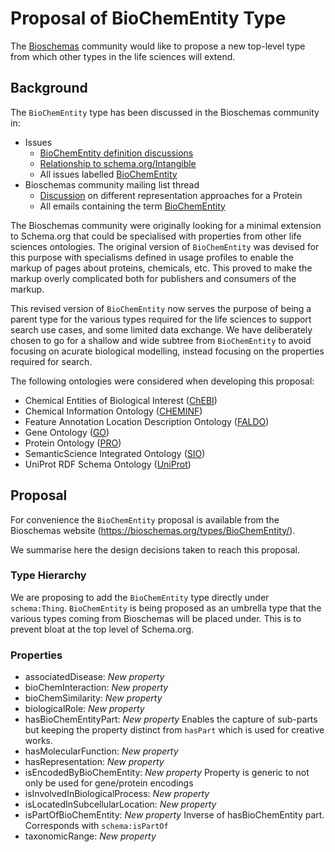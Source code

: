 # Proposal of BioChemEntity Type

The [Bioschemas](https://bioschemas.org) community would like to propose a new top-level type from which other types in the life sciences will extend.

## Background

The `BioChemEntity` type has been discussed in the Bioschemas community in:

- Issues
  - [BioChemEntity definition discussions](https://github.com/BioSchemas/specifications/issues/215)
  - [Relationship to schema.org/Intangible](https://github.com/BioSchemas/specifications/issues/226)
  - All issues labelled [BioChemEntity](https://github.com/BioSchemas/specifications/issues?utf8=✓&q=label:"type:+BioChemEntity")
- Bioschemas community mailing list thread
  - [Discussion](https://lists.w3.org/Archives/Public/public-bioschemas/2017Nov/0001.html) on different representation approaches for a Protein
  - All emails containing the term [BioChemEntity](https://www.w3.org/Search/Mail/Public/advanced_search?keywords=&hdr-1-name=subject&hdr-1-query=biochementity&hdr-2-name=from&hdr-2-query=&hdr-3-name=message-id&hdr-3-query=&period_month=&period_year=&index-grp=Public__FULL&index-type=t&type-index=public-bioschemas&resultsperpage=20&sortby=date-asc)

The Bioschemas community were originally looking for a minimal extension to Schema.org that could be specialised with properties from other life sciences ontologies. The original version of `BioChemEntity` was devised for this purpose with specialisms defined in usage profiles to enable the markup of pages about proteins, chemicals, etc. This proved to make the markup overly complicated both for publishers and consumers of the markup.

This revised version of `BioChemEntity` now serves the purpose of being a parent type for the various types required for the life sciences to support search use cases, and some limited data exchange. We have deliberately chosen to go for a shallow and wide subtree from `BioChemEntity` to avoid focusing on acurate biological modelling, instead focusing on the properties required for search.

The following ontologies were considered when developing this proposal:

- Chemical Entities of Biological Interest ([ChEBI](https://www.ebi.ac.uk/chebi/))
- Chemical Information Ontology ([CHEMINF](http://semanticchemistry.github.io/semanticchemistry/)) 
- Feature Annotation Location Description Ontology ([FALDO](https://github.com/OBF/FALDO))
- Gene Ontology ([GO](http://geneontology.org/))
- Protein Ontology ([PRO](https://proconsortium.org/))
- SemanticScience Integrated Ontology ([SIO](http://sio.semanticscience.org/))
- UniProt RDF Schema Ontology ([UniProt](https://www.uniprot.org/core/))

## Proposal

For convenience the `BioChemEntity` proposal is available from the Bioschemas website (https://bioschemas.org/types/BioChemEntity/).

We summarise here the design decisions taken to reach this proposal.

### Type Hierarchy

We are proposing to add the `BioChemEntity` type directly under `schema:Thing`. `BioChemEntity` is being proposed as an umbrella type that the various types coming from Bioschemas will be placed under. This is to prevent bloat at the top level of Schema.org. 

### Properties

- associatedDisease: *New property*
- bioChemInteraction: *New property*
- bioChemSimilarity: *New property*
- biologicalRole: *New property*
- hasBioChemEntityPart: *New property*
Enables the capture of sub-parts but keeping the property distinct from `hasPart` which is used for creative works.
- hasMolecularFunction: *New property*
- hasRepresentation: *New property*
- isEncodedByBioChemEntity: *New property*
Property is generic to not only be used for gene/protein encodings
- isInvolvedInBiologicalProcess: *New property*
- isLocatedInSubcellularLocation: *New property*
- isPartOfBioChemEntity: *New property*
Inverse of hasBioChemEntity part. Corresponds with `schema:isPartOf`
- taxonomicRange: *New property*

